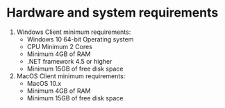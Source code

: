 # Hardware and system requirements

1. Windows Client minimum requirements:
   * Windows 10 64-bit Operating system
   * CPU Minimum 2 Cores
   * Minimum 4GB of RAM
   * .NET framework 4.5 or higher
   * Minimum 15GB of free disk space
2. MacOS Client minimum requirements:
   * MacOS 10.x
   * Minimum 4GB of RAM
   * Minimum 15GB of free disk space

